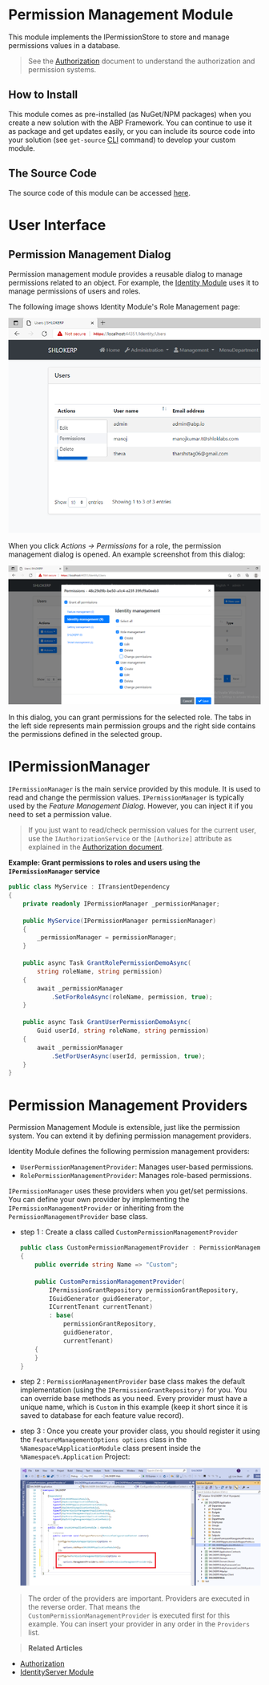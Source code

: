 # Permission Management Module
This module implements the IPermissionStore to store and manage permissions values in a database.

>See the [Authorization](Authorization.md) document to understand the authorization and permission systems.

## How to Install
This module comes as pre-installed (as NuGet/NPM packages) when you create a new solution with the ABP Framework. You can continue to use it as package and get updates easily, or you can include its source code into your solution (see `get-source` [CLI](https://docs.abp.io/en/abp/latest/CLI) command) to develop your custom module.

## The Source Code
The source code of this module can be accessed [here](https://github.com/abpframework/abp/tree/dev/modules/permission-management). 

# User Interface
## Permission Management Dialog
Permission management module provides a reusable dialog to manage permissions related to an object. For example, the [Identity Module]() uses it to manage permissions of users and roles. 

The following image shows Identity Module's Role Management page:

![alt text](../_images/UserInterface/permissions-module-open-dialog.png)

When you click *Actions -> Permissions* for a role, the permission management dialog is opened. An example screenshot from this dialog:

![alt text](../_images/UserInterface/permissions-module-dialog.png)

In this dialog, you can grant permissions for the selected role. The tabs in the left side represents main permission groups and the right side contains the permissions defined in the selected group.

# IPermissionManager
`IPermissionManager` is the main service provided by this module. It is used to read and change the permission values. `IPermissionManager` is typically used by the *Feature Management Dialog*. However, you can inject it if you need to set a permission value.

>If you just want to read/check permission values for the current user, use the `IAuthorizationService` or the `[Authorize]` attribute as explained in the [Authorization document]().

**Example: Grant permissions to roles and users using the `IPermissionManager` service**

```c#
public class MyService : ITransientDependency
{
    private readonly IPermissionManager _permissionManager;

    public MyService(IPermissionManager permissionManager)
    {
        _permissionManager = permissionManager;
    }

    public async Task GrantRolePermissionDemoAsync(
        string roleName, string permission)
    {
        await _permissionManager
            .SetForRoleAsync(roleName, permission, true);
    }

    public async Task GrantUserPermissionDemoAsync(
        Guid userId, string roleName, string permission)
    {
        await _permissionManager
            .SetForUserAsync(userId, permission, true);
    }
}
```

# Permission Management Providers
Permission Management Module is extensible, just like the permission system. You can extend it by defining permission management providers.

Identity Module defines the following permission management providers:

- `UserPermissionManagementProvider`: Manages user-based permissions.
- `RolePermissionManagementProvider`: Manages role-based permissions.

`IPermissionManager` uses these providers when you get/set permissions. You can define your own provider by implementing the `IPermissionManagementProvider` or inheriting from the `PermissionManagementProvider` base class.

- step 1 : Create a class called `CustomPermissionManagementProvider`
    ```c#
    public class CustomPermissionManagementProvider : PermissionManagementProvider
    {
        public override string Name => "Custom";

        public CustomPermissionManagementProvider(
            IPermissionGrantRepository permissionGrantRepository,
            IGuidGenerator guidGenerator,
            ICurrentTenant currentTenant)
            : base(
                permissionGrantRepository,
                guidGenerator,
                currentTenant)
        {
        }
    }
    ```
- step 2 : `PermissionManagementProvider` base class makes the default implementation (using the `IPermissionGrantRepository)` for you. You can override base methods as you need. Every provider must have a unique name, which is `Custom` in this example (keep it short since it is saved to database for each feature value record).

- step 3 : Once you create your provider class, you should register it using the `FeatureManagementOptions options` class in the `%Namespace%ApplicationModule` class present inside the `%Namespace%.Application` Project:

    ![alt text](../_images/UserInterface/SHLOKERPApplicationModule.png)

>The order of the providers are important. Providers are executed in the reverse order. That means the `CustomPermissionManagementProvider` is executed first for this example. You can insert your provider in any order in the `Providers` list.

>**Related Articles**
- [Authorization](Authorization.md)
- [IdentityServer Module](IdentityServer.md)
